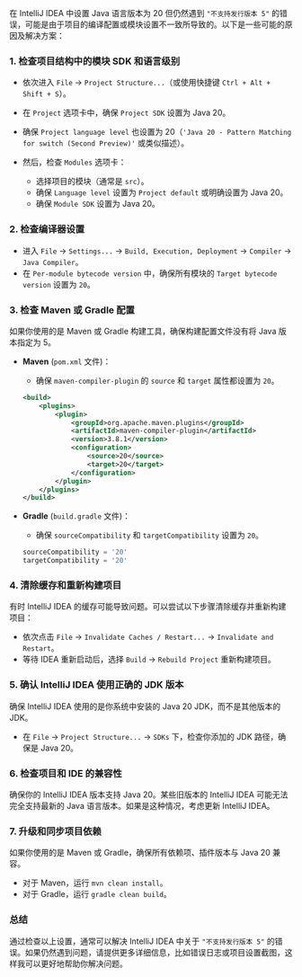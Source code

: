 在 IntelliJ IDEA 中设置 Java 语言版本为 20 但仍然遇到 `"不支持发行版本 5"` 的错误，可能是由于项目的编译配置或模块设置不一致所导致的。以下是一些可能的原因及解决方案：

### 1. 检查项目结构中的模块 SDK 和语言级别

- 依次进入 `File` -> `Project Structure...`（或使用快捷键 `Ctrl + Alt + Shift + S`）。
- 在 `Project` 选项卡中，确保 `Project SDK` 设置为 Java 20。
- 确保 `Project language level` 也设置为 20（`'Java 20 - Pattern Matching for switch (Second Preview)'` 或类似描述）。

- 然后，检查 `Modules` 选项卡：
  - 选择项目的模块（通常是 `src`）。
  - 确保 `Language level` 设置为 `Project default` 或明确设置为 Java 20。
  - 确保 `Module SDK` 设置为 Java 20。

### 2. 检查编译器设置

- 进入 `File` -> `Settings...` -> `Build, Execution, Deployment` -> `Compiler` -> `Java Compiler`。
- 在 `Per-module bytecode version` 中，确保所有模块的 `Target bytecode version` 设置为 `20`。

### 3. 检查 Maven 或 Gradle 配置

如果你使用的是 Maven 或 Gradle 构建工具，确保构建配置文件没有将 Java 版本指定为 5。

- **Maven** (`pom.xml` 文件)：
  - 确保 `maven-compiler-plugin` 的 `source` 和 `target` 属性都设置为 `20`。

  ```xml
  <build>
      <plugins>
          <plugin>
              <groupId>org.apache.maven.plugins</groupId>
              <artifactId>maven-compiler-plugin</artifactId>
              <version>3.8.1</version>
              <configuration>
                  <source>20</source>
                  <target>20</target>
              </configuration>
          </plugin>
      </plugins>
  </build>
  ```

- **Gradle** (`build.gradle` 文件)：
  - 确保 `sourceCompatibility` 和 `targetCompatibility` 设置为 `20`。

  ```groovy
  sourceCompatibility = '20'
  targetCompatibility = '20'
  ```

### 4. 清除缓存和重新构建项目

有时 IntelliJ IDEA 的缓存可能导致问题。可以尝试以下步骤清除缓存并重新构建项目：

- 依次点击 `File` -> `Invalidate Caches / Restart...` -> `Invalidate and Restart`。
- 等待 IDEA 重新启动后，选择 `Build` -> `Rebuild Project` 重新构建项目。

### 5. 确认 IntelliJ IDEA 使用正确的 JDK 版本

确保 IntelliJ IDEA 使用的是你系统中安装的 Java 20 JDK，而不是其他版本的 JDK。

- 在 `File` -> `Project Structure...` -> `SDKs` 下，检查你添加的 JDK 路径，确保是 Java 20。

### 6. 检查项目和 IDE 的兼容性

确保你的 IntelliJ IDEA 版本支持 Java 20。某些旧版本的 IntelliJ IDEA 可能无法完全支持最新的 Java 语言版本。如果是这种情况，考虑更新 IntelliJ IDEA。

### 7. 升级和同步项目依赖

如果你使用的是 Maven 或 Gradle，确保所有依赖项、插件版本与 Java 20 兼容。

- 对于 Maven，运行 `mvn clean install`。
- 对于 Gradle，运行 `gradle clean build`。

### 总结

通过检查以上设置，通常可以解决 IntelliJ IDEA 中关于 `"不支持发行版本 5"` 的错误。如果仍然遇到问题，请提供更多详细信息，比如错误日志或项目设置截图，这样我可以更好地帮助你解决问题。